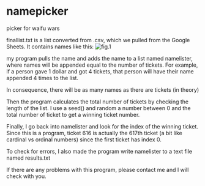 # namepicker
picker for waifu wars 

finallist.txt is a list converted from .csv, which we pulled from the Google Sheets. It contains names like this:
![fig.1](https://i.imgur.com/M6AbKVE.png)

my program pulls the name and adds the name to a list named namelister, where names will be appended equal to the number of tickets. For example, if a person gave 1 dollar and got 4 tickets, that person will have their name appended 4 times to the list.

In consequence, there will be as many names as there are tickets (in theory)

Then the program calculates the total number of tickets by checking the length of the list. I use a seed() and random a number between 0 and the total number of ticket to get a winning ticket number. 

Finally, I go back into namelister and look for the index of the winning ticket. Since this is a program, ticket 616 is actually the 617th ticket (a bit like cardinal vs ordinal numbers) since the first ticket has index 0.

To check for errors, I also made the program write namelister to a text file named results.txt

If there are any problems with this program, please contact me and I will check with you.

